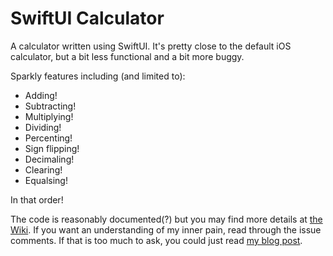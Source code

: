 # SwiftUI Calculator

A calculator written using SwiftUI. It's pretty close to the default iOS calculator, but a bit less functional and a bit more buggy.

Sparkly features including (and limited to):

* Adding!
* Subtracting!
* Multiplying!
* Dividing!
* Percenting!
* Sign flipping!
* Decimaling!
* Clearing!
* Equalsing!

In that order!

The code is reasonably documented(?) but you may find more details at [the Wiki](https://github.com/marleysudbury/swiftui-calculator/wiki). If you want an understanding of my inner pain, read through the issue comments. If that is too much to ask, you could just read [my blog post](https://marleysudbury.github.io/blog/2020/05/28/).

